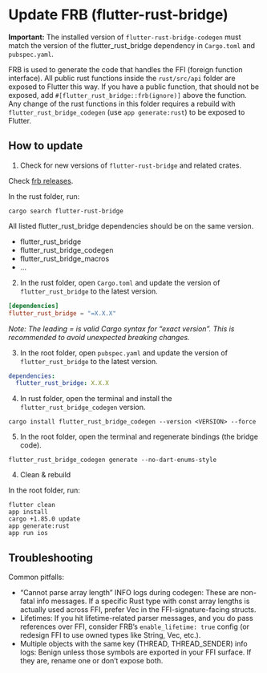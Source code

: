 # Update FRB (flutter-rust-bridge)


**Important:**
The installed version of `flutter-rust-bridge-codegen` must match the version of the flutter_rust_bridge dependency in
`Cargo.toml` and `pubspec.yaml`.

FRB is used to generate the code that handles the FFI (foreign function interface). All public rust functions inside the
`rust/src/api` folder are exposed to Flutter this way. If you have a public function, that should not be exposed, add
`#[flutter_rust_bridge::frb(ignore)]` above the function. Any change of the rust functions in this folder requires a
rebuild with `flutter_rust_bridge_codegen` (use `app generate:rust`) to be exposed to Flutter.

## How to update

1. Check for new versions of `flutter-rust-bridge` and related crates.

Check [frb releases](https://github.com/fzyzcjy/flutter_rust_bridge/releases).

In the rust folder, run:

```shell
cargo search flutter-rust-bridge
```

All listed flutter_rust_bridge dependencies should be on the same version.
- flutter_rust_bridge
- flutter_rust_bridge_codegen
- flutter_rust_bridge_macros
- ...


2. In the rust folder, open `Cargo.toml` and update the version of `flutter_rust_bridge` to the latest version.

```toml
[dependencies]
flutter_rust_bridge = "=X.X.X"
```

_Note: The leading = is valid Cargo syntax for “exact version”. This is recommended to avoid unexpected breaking changes._


3. In the root folder, open `pubspec.yaml` and update the version of `flutter_rust_bridge` to the latest version.

```yaml
dependencies:
  flutter_rust_bridge: X.X.X
```


4. In rust folder, open the terminal and install the `flutter_rust_bridge_codegen` version.

```shell
cargo install flutter_rust_bridge_codegen --version <VERSION> --force
```


5. In the root folder, open the terminal and regenerate bindings (the bridge code).

```shell
flutter_rust_bridge_codegen generate --no-dart-enums-style
```


4. Clean & rebuild

In the root folder, run:

```shell
flutter clean
app install
cargo +1.85.0 update
app generate:rust
app run ios
```


## Troubleshooting

Common pitfalls:
- “Cannot parse array length” INFO logs during codegen: These are non-fatal info messages. If a specific Rust type with
  const array lengths is actually used across FFI, prefer Vec<T> in the FFI-signature-facing structs.
- Lifetimes: If you hit lifetime-related parser messages, and you do pass references over FFI, consider FRB’s
  `enable_lifetime: true` config (or redesign FFI to use owned types like String, Vec<T>, etc.).
- Multiple objects with the same key (THREAD, THREAD_SENDER) info logs: Benign unless those symbols are exported in your
  FFI surface. If they are, rename one or don’t expose both. 
